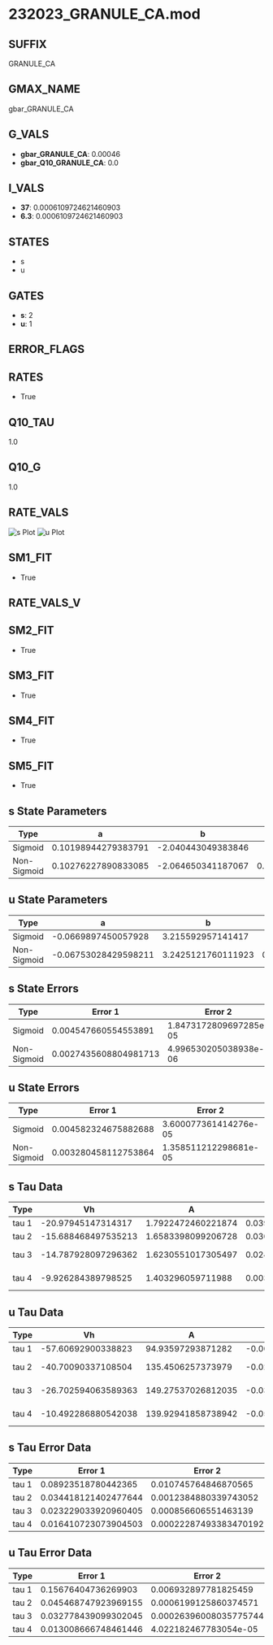 # 232023_GRANULE_CA.mod

## SUFFIX

GRANULE_CA

## GMAX_NAME

gbar_GRANULE_CA

## G_VALS

- **gbar_GRANULE_CA**: 0.00046
- **gbar_Q10_GRANULE_CA**: 0.0

## I_VALS

- **37**: 0.0006109724621460903
- **6.3**: 0.0006109724621460903

## STATES

- s
- u

## GATES

- **s**: 2
- **u**: 1

## ERROR_FLAGS


## RATES

- True

## Q10_TAU

1.0

## Q10_G

1.0

## RATE_VALS

![s Plot](/Users/pbozelos/Dropbox/icg-Chai-Panos/supermodels/output_markdown_files/Ca/232023_GRANULE_CA.mod/images/s.png)
![u Plot](/Users/pbozelos/Dropbox/icg-Chai-Panos/supermodels/output_markdown_files/Ca/232023_GRANULE_CA.mod/images/u.png)

## SM1_FIT

- True

## RATE_VALS_V

## SM2_FIT

- True

## SM3_FIT

- True

## SM4_FIT

- True

## SM5_FIT

- True

## s State Parameters

| Type | a | b | c | d |
| --- | --- | --- | --- | --- |
| Sigmoid | 0.10198944279383791 | -2.040443049383846 |
| Non-Sigmoid | 0.10276227890833085 | -2.064650341187067 | 0.9959275815784165 | 0.0004908313273740176 |

## u State Parameters

| Type | a | b | c | d |
| --- | --- | --- | --- | --- |
| Sigmoid | -0.0669897450057928 | 3.215592957141417 |
| Non-Sigmoid | -0.06753028429598211 | 3.2425121760111923 | 0.9956449653290229 | 0.0022923305403224526 |

## s State Errors

| Type | Error 1 | Error 2 | Error 3 |
| --- | --- | --- | --- |
| Sigmoid | 0.004547660554553891 | 1.8473172809697285e-05 | 0.0031231700600456 |
| Non-Sigmoid | 0.0027435608804981713 | 4.996530205038938e-06 | 0.0018841791503774149 |

## u State Errors

| Type | Error 1 | Error 2 | Error 3 |
| --- | --- | --- | --- |
| Sigmoid | 0.004582324675882688 | 3.600077361414276e-05 | 0.0031549743694305903 |
| Non-Sigmoid | 0.003280458112753864 | 1.358511212298681e-05 | 0.002258626788320149 |

## s Tau Data

| Type | Vh | A | b1 | b2 | c1 | c2 | d1 | d2 | e1 | e2 |
| --- | --- | --- | --- | --- | --- | --- | --- | --- | --- | --- |
| tau 1 | -20.97945147314317 | 1.7922472460221874 | 0.0395753943618629 | 0.059210085745835014 |
| tau 2 | -15.688468497535213 | 1.6583398099206728 | 0.030502790454107982 | -6.461901718881226e-05 | 0.07895122608278879 | -0.00047875155290463047 |
| tau 3 | -14.787928097296362 | 1.6230551017305497 | 0.02425873938854176 | -0.0002453707732388035 | -1.5157965249574444e-06 | 0.0756789064024704 | -0.00025224226142793953 | -2.8208102104102436e-06 |
| tau 4 | -9.926284389798525 | 1.403296059711988 | 0.0036899819367740335 | -0.0005624551675887281 | -7.430479500774604e-07 | 3.1673175787232753e-08 | 0.07509380866097852 | 3.621708263554182e-05 | -1.0414635127894243e-05 | 1.0525104297235579e-08 |

## u Tau Data

| Type | Vh | A | b1 | b2 | c1 | c2 | d1 | d2 | e1 | e2 |
| --- | --- | --- | --- | --- | --- | --- | --- | --- | --- | --- |
| tau 1 | -57.60692900338823 | 94.93597293871282 | -0.006215105977136858 | -0.07119734360755858 |
| tau 2 | -40.70090337108504 | 135.4506257373979 | -0.020454765668789142 | 9.352969163030932e-05 | -0.04798468994711304 | 3.3364863273227725e-05 |
| tau 3 | -26.702594063589363 | 149.27537026812035 | -0.03554268134348462 | 0.0003469126694888073 | -1.0947140135567666e-06 | -0.03817070622708517 | -0.00021664747940826232 | -4.462724279679041e-06 |
| tau 4 | -10.492286880542038 | 139.92941858738942 | -0.05968218294709702 | 0.001159876042876966 | -9.673576177657317e-06 | 2.9370054455062517e-08 | -0.04633698468058753 | -0.0014360935290684796 | -2.6649245356283144e-05 | -1.3638599097003802e-07 |

## s Tau Error Data

| Type | Error 1 | Error 2 | Error 3 |
| --- | --- | --- | --- |
| tau 1 | 0.08923518780442365 | 0.010745764846870565 | 0.045313520766311885 |
| tau 2 | 0.034418121402477644 | 0.0012384880339743052 | 0.017477480546427455 |
| tau 3 | 0.023229033920960405 | 0.000856606551463139 | 0.011795675415238186 |
| tau 4 | 0.016410723073904503 | 0.00022287493383470192 | 0.008333345388697682 |

## u Tau Error Data

| Type | Error 1 | Error 2 | Error 3 |
| --- | --- | --- | --- |
| tau 1 | 0.15676404736269903 | 0.006932897781825459 | 0.05028505815994965 |
| tau 2 | 0.045468747923969155 | 0.0006199125860374571 | 0.014584968124272304 |
| tau 3 | 0.032778439099302045 | 0.00026396008035775744 | 0.010514309525877714 |
| tau 4 | 0.013008666748461446 | 4.022182467783054e-05 | 0.0041727779745079204 |

